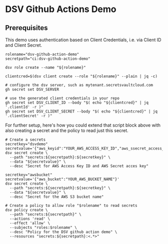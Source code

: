 # DSV Github Actions Demo

## Prerequisites

This demo uses authentication based on Client Credentials, i.e. via Client ID and Client Secret.

```shell
rolename="dsv-github-action-demo"
secretpath="ci:dsv-github-action-demo"

dsv role create --name "${rolename}"

clientcred=$(dsv client create --role "${rolename}" --plain | jq -c)

# configure the dsv server, such as mytenant.secretsvaultcloud.com
gh secret set DSV_SERVER

# use the generated client credentials in your repo
gh secret set DSV_CLIENT_ID --body "$( echo "${clientcred}" | jq '.clientId' -r )"
gh secret set DSV_CLIENT_SECRET --body "$( echo "${clientcred}" | jq '.clientSecret' -r )"
```

For further setup, here's how you could extend that script block above with also creating a secret and the policy to read just this secret.

```shell
# Create a secrets
secretkey="dsvdemo"
secretvalue='{"aws_keyid":"YOUR_AWS_ACCESS_KEY_ID","aws_ssecret_access_key":"YOUR_AWS_SECRET_ACCESS_KEY"}'
dsv secret create \
  --path "secrets:${secretpath}:${secretkey}" \
  --data "${secretvalue}" \
  --desc "Secret for AWS Access Key ID and AWS Secret acces key"
  
secretkey="awsbucket"
secretvalue='{"aws_bucket":"YOUR_AWS_BUCKET_NAME"}'
dsv secret create \
  --path "secrets:${secretpath}:${secretkey}" \
  --data "${secretvalue}" \
  --desc "Secret for the AWS S3 bucket name"

# Create a policy to allow role "$rolename" to read secrets
dsv policy create \
  --path "secrets:${secretpath}" \
  --actions 'read' \
  --effect 'allow' \
  --subjects "roles:$rolename" \
  --desc "Policy for the DSV github action demo" \
  --resources "secrets:${secretpath}:<.*>"
```

